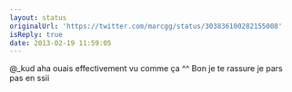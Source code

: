 ```yaml
---
layout: status
originalUrl: 'https://twitter.com/marcgg/status/303836100282155008'
isReply: true
date: 2013-02-19 11:59:05
---
```


@_kud aha ouais effectivement vu comme ça ^^ Bon je te rassure je pars pas en ssii
